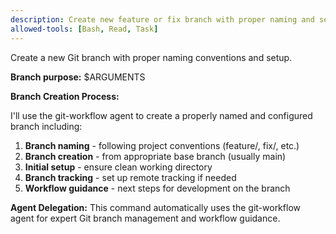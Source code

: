 ```yaml
---
description: Create new feature or fix branch with proper naming and setup
allowed-tools: [Bash, Read, Task]
---
```


Create a new Git branch with proper naming conventions and setup.

**Branch purpose:** $ARGUMENTS

**Branch Creation Process:**

I'll use the git-workflow agent to create a properly named and configured branch including:

1. **Branch naming** - following project conventions (feature/, fix/, etc.)
2. **Branch creation** - from appropriate base branch (usually main)
3. **Initial setup** - ensure clean working directory
4. **Branch tracking** - set up remote tracking if needed
5. **Workflow guidance** - next steps for development on the branch

**Agent Delegation:**
This command automatically uses the git-workflow agent for expert Git branch management and workflow guidance.